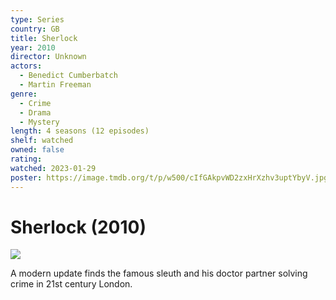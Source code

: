 ```yaml
---
type: Series
country: GB
title: Sherlock
year: 2010
director: Unknown
actors:
  - Benedict Cumberbatch
  - Martin Freeman
genre:
  - Crime
  - Drama
  - Mystery
length: 4 seasons (12 episodes)
shelf: watched
owned: false
rating:
watched: 2023-01-29
poster: https://image.tmdb.org/t/p/w500/cIfGAkpvWD2zxHrXzhv3uptYbyV.jpg
---
```


# Sherlock (2010)

![](https://image.tmdb.org/t/p/w500/cIfGAkpvWD2zxHrXzhv3uptYbyV.jpg)

A modern update finds the famous sleuth and his doctor partner solving crime in 21st century London.
